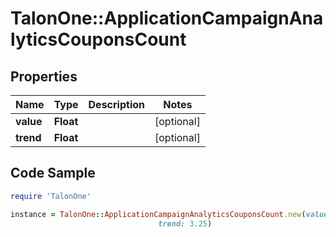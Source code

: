 # TalonOne::ApplicationCampaignAnalyticsCouponsCount

## Properties

Name | Type | Description | Notes
------------ | ------------- | ------------- | -------------
**value** | **Float** |  | [optional] 
**trend** | **Float** |  | [optional] 

## Code Sample

```ruby
require 'TalonOne'

instance = TalonOne::ApplicationCampaignAnalyticsCouponsCount.new(value: 10.0,
                                 trend: 3.25)
```



